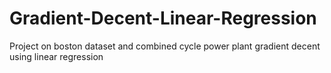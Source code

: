 # Gradient-Decent-Linear-Regression
Project on boston dataset and combined cycle power plant gradient decent using linear regression

